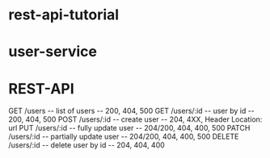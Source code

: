 # rest-api-tutorial

# user-service

# REST-API

GET /users -- list of users -- 200, 404, 500
GET /users/:id -- user by id -- 200, 404, 500
POST /users/:id -- create user -- 204, 4XX, Header Location: url
PUT /users/:id -- fully update user -- 204/200, 404, 400, 500
PATCH /users/:id -- partially update user  -- 204/200, 404, 400, 500
DELETE /users/:id -- delete user by id -- 204, 404, 400
